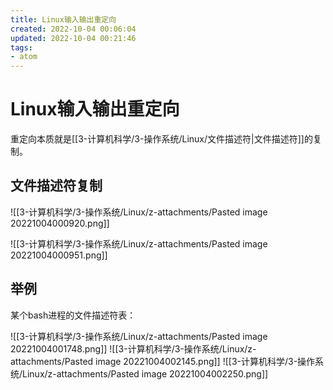 ```yaml
---
title: Linux输入输出重定向
created: 2022-10-04 00:06:04
updated: 2022-10-04 00:21:46
tags: 
- atom
---
```


# Linux输入输出重定向

重定向本质就是[[3-计算机科学/3-操作系统/Linux/文件描述符|文件描述符]]的复制。

## 文件描述符复制

![[3-计算机科学/3-操作系统/Linux/z-attachments/Pasted image 20221004000920.png]]

![[3-计算机科学/3-操作系统/Linux/z-attachments/Pasted image 20221004000951.png]]

## 举例

某个bash进程的文件描述符表：

![[3-计算机科学/3-操作系统/Linux/z-attachments/Pasted image 20221004001748.png]]
![[3-计算机科学/3-操作系统/Linux/z-attachments/Pasted image 20221004002145.png]]
![[3-计算机科学/3-操作系统/Linux/z-attachments/Pasted image 20221004002250.png]]

